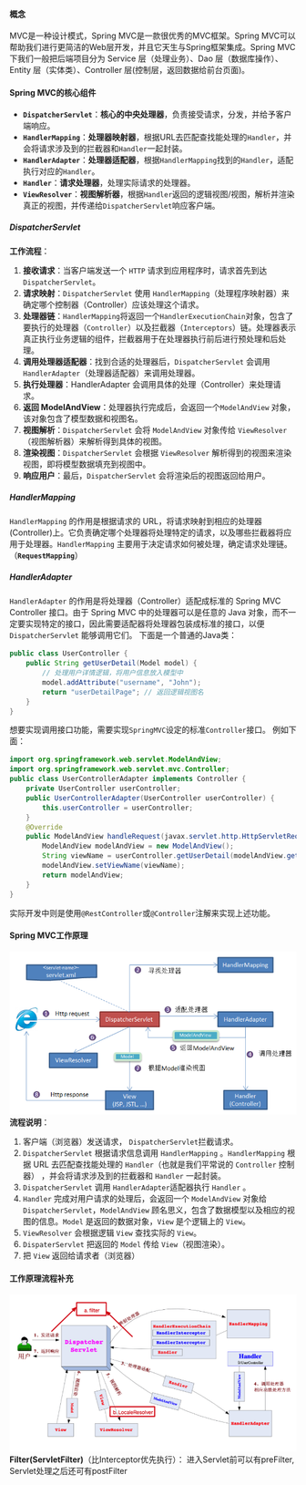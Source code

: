 #### 概念
MVC是一种设计模式，Spring MVC是一款很优秀的MVC框架。Spring MVC可以帮助我们进行更简洁的Web层开发，并且它天生与Spring框架集成。Spring MVC 下我们一般把后端项目分为 Service 层（处理业务）、Dao 层（数据库操作）、Entity 层（实体类）、Controller 层(控制层，返回数据给前台页面)。

#### Spring MVC的核心组件
- **`DispatcherServlet`**：**核心的中央处理器**，负责接受请求，分发，并给予客户端响应。
- **`HandlerMapping`**：**处理器映射器**，根据URL去匹配查找能处理的`Handler`，并会将请求涉及到的拦截器和`Handler`一起封装。
- **`HandlerAdapter`**：**处理器适配器**，根据`HandlerMapping`找到的`Handler`，适配执行对应的`Handler`。
-  **`Handler`**：**请求处理器**，处理实际请求的处理器。
- **`ViewResolver`**：**视图解析器**，根据`Handler`返回的逻辑视图/视图，解析并渲染真正的视图，并传递给`DispatcherServlet`响应客户端。

##### DispatcherServlet
**工作流程**：
1. **接收请求**：当客户端发送一个 `HTTP` 请求到应用程序时，请求首先到达 `DispatcherServlet`。
2. **请求映射**：`DispatcherServlet` 使用 `HandlerMapping`（处理程序映射器）来确定哪个控制器（Controller）应该处理这个请求。
3. **处理器链**：`HandlerMapping`将返回一个`HandlerExecutionChain`对象，包含了要执行的处理器（`Controller`）以及拦截器（`Interceptors`）链。处理器表示真正执行业务逻辑的组件，拦截器用于在处理器执行前后进行预处理和后处理。
4. **调用处理器适配器**：找到合适的处理器后，`DispatcherServlet` 会调用 `HandlerAdapter`（处理器适配器）来调用处理器。
5. **执行处理器**：HandlerAdapter 会调用具体的处理（Controller）来处理请求。
6. **返回 ModelAndView**：处理器执行完成后，会返回一个`ModelAndView` 对象，该对象包含了模型数据和视图名。
7. **视图解析**：`DispatcherServlet` 会将 `ModelAndView` 对象传给 `ViewResolver`（视图解析器）来解析得到具体的视图。
8. **渲染视图**：`DispatcherServlet` 会根据 `ViewResolver` 解析得到的视图来渲染视图，即将模型数据填充到视图中。
9. **响应用户**：最后，`DispatcherServlet` 会将渲染后的视图返回给用户。

##### HandlerMapping
`HandlerMapping` 的作用是根据请求的 URL，将请求映射到相应的处理器(Controller)上。它负责确定哪个处理器将处理特定的请求，以及哪些拦截器将应用于处理器。`HandlerMapping` 主要用于决定请求如何被处理，确定请求处理链。（**`RequestMapping`**）
##### HandlerAdapter
`HandlerAdapter` 的作用是将处理器（Controller）适配成标准的 Spring MVC Controller 接口。由于 Spring MVC 中的处理器可以是任意的 Java 对象，而不一定要实现特定的接口，因此需要适配器将处理器包装成标准的接口，以便 `DispatcherServlet` 能够调用它们。
下面是一个普通的Java类：
``` java
public class UserController {
    public String getUserDetail(Model model) {
        // 处理用户详情逻辑，将用户信息放入模型中
        model.addAttribute("username", "John");
        return "userDetailPage"; // 返回逻辑视图名
    }
}
```
想要实现调用接口功能，需要实现`SpringMVC`设定的标准`Controller`接口。
例如下面：
``` java
import org.springframework.web.servlet.ModelAndView;
import org.springframework.web.servlet.mvc.Controller;
public class UserControllerAdapter implements Controller {
    private UserController userController;
    public UserControllerAdapter(UserController userController) {
        this.userController = userController;
    }
    @Override
    public ModelAndView handleRequest(javax.servlet.http.HttpServletRequest httpServletRequest, javax.servlet.http.HttpServletResponse httpServletResponse) throws Exception {
        ModelAndView modelAndView = new ModelAndView();
        String viewName = userController.getUserDetail(modelAndView.getModel());
        modelAndView.setViewName(viewName);
        return modelAndView;
    }
}

```
实际开发中则是使用`@RestController`或`@Controller`注解来实现上述功能。
#### Spring MVC工作原理
![](../../img/Pasted%20image%2020240219221621.png)
**流程说明**：
1. 客户端（浏览器）发送请求， `DispatcherServlet`拦截请求。
2. `DispatcherServlet` 根据请求信息调用 `HandlerMapping` 。`HandlerMapping` 根据 URL 去匹配查找能处理的 `Handler`（也就是我们平常说的 `Controller` 控制器） ，并会将请求涉及到的拦截器和 `Handler` 一起封装。
3.  `DispatcherServlet` 调用 `HandlerAdapter`适配器执行 `Handler` 。
4.  `Handler` 完成对用户请求的处理后，会返回一个 `ModelAndView` 对象给`DispatcherServlet`，`ModelAndView` 顾名思义，包含了数据模型以及相应的视图的信息。`Model` 是返回的数据对象，`View` 是个逻辑上的 `View`。
5.  `ViewResolver` 会根据逻辑 `View` 查找实际的 `View`。
6.  `DispaterServlet` 把返回的 `Model` 传给 `View`（视图渲染）。
7.  把 `View` 返回给请求者（浏览器）
#### 工作原理流程补充
![](../../img/Pasted%20image%2020240306145850.png)
**Filter(ServletFilter)**（比Interceptor优先执行）：
进入Servlet前可以有preFilter, Servlet处理之后还可有postFilter